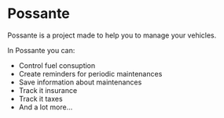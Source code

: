 Possante
=========================

Possante is a project made to help you to manage your vehicles.

In Possante you can:

- Control fuel consuption
- Create reminders for periodic maintenances
- Save information about maintenances
- Track it insurance
- Track it taxes
- And a lot more…